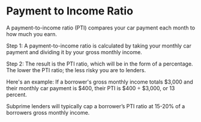 ---
---

# Payment to Income Ratio

A payment-to-income ratio (PTI) compares your car payment each month to how much you earn.

Step 1: A payment-to-income ratio is calculated by taking your monthly car payment and dividing it by your gross monthly income.

Step 2: The result is the PTI ratio, which will be in the form of a percentage.  The lower the PTI ratio; the less risky you are to lenders.

Here's an example: If a borrower's gross monthly income totals $3,000 and their monthly car payment is $400, their PTI is $400 ÷ $3,000, or 13 percent.

Subprime lenders will typically cap a borrower’s PTI ratio at 15-20% of a borrowers gross monthly income.
